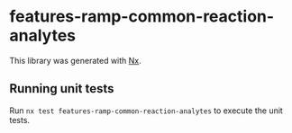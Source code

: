 # features-ramp-common-reaction-analytes

This library was generated with [Nx](https://nx.dev).

## Running unit tests

Run `nx test features-ramp-common-reaction-analytes` to execute the unit tests.
